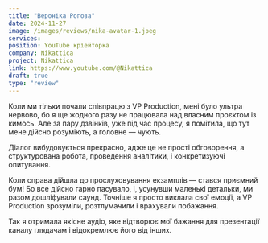 ```yaml
---
title: "Вероніка Рогова"
date: 2024-11-27
image: /images/reviews/nika-avatar-1.jpeg
services:
position: YouTube кріейторка
company: Nikattica
project: Nikattica
link: https://www.youtube.com/@Nikattica
draft: true
type: "review"
---
```


Коли ми тільки почали співпрацю з VP Production, мені було ультра нервово, бо я ще жодного разу не працювала над власним проєктом із кимось. Але за пару дзвінків, уже під час процесу, я помітила, що тут мене дійсно розуміють, а головне — чують. 

<!--more-->

Діалог вибудовується прекрасно, адже це не прості обговорення, а структурована робота, проведення аналітики, і конкретизуючі опитування.

Коли справа дійшла до прослуховування екзамплів — стався приємний бум! Бо все дійсно гарно пасувало, і, усунувши маленькі детальки, ми разом дошліфували саунд. Точніше я просто виклала свої емоції, а VP Production зрозуміли, розтлумачили і врахували побажання. 

Так я отримала якісне аудіо, яке відтворює мої бажання для презентації каналу глядачам і відокремлює його від інших.